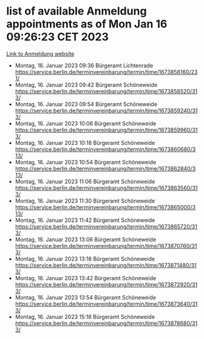 # list of available Anmeldung appointments as of Mon Jan 16 09:26:23 CET 2023
[Link to Anmeldung website](https://service.berlin.de/terminvereinbarung/termin/tag.php?termin=0&anliegen[]=120686&dienstleisterlist=122210,122217,327316,122219,327312,122227,327314,122231,327346,122243,327348,122252,329742,122260,329745,122262,329748,122254,329751,122271,327278,122273,327274,122277,327276,330436,122280,327294,122282,327290,122284,327292,327539,122291,327270,122285,327266,122286,327264,122296,327268,150230,329760,122301,327282,122297,327286,122294,327284,122312,329763,122314,329775,122304,327330,122311,327334,122309,327332,122281,327352,122279,329772,122276,327324,122274,327326,122267,329766,122246,327318,122251,327320,122257,327322,122208,327298,122226,327300,121362,121364&herkunft=http%3A%2F%2Fservice.berlin.de%2Fdienstleistung%2F120686%2F)
- Montag, 16. Januar 2023 09:36 Bürgeramt Lichtenrade https://service.berlin.de/terminvereinbarung/termin/time/1673858160/231/
- Montag, 16. Januar 2023 09:42 Bürgeramt Schöneweide https://service.berlin.de/terminvereinbarung/termin/time/1673858520/313/
- Montag, 16. Januar 2023 09:54 Bürgeramt Schöneweide https://service.berlin.de/terminvereinbarung/termin/time/1673859240/313/
- Montag, 16. Januar 2023 10:06 Bürgeramt Schöneweide https://service.berlin.de/terminvereinbarung/termin/time/1673859960/313/
- Montag, 16. Januar 2023 10:18 Bürgeramt Schöneweide https://service.berlin.de/terminvereinbarung/termin/time/1673860680/313/
- Montag, 16. Januar 2023 10:54 Bürgeramt Schöneweide https://service.berlin.de/terminvereinbarung/termin/time/1673862840/313/
- Montag, 16. Januar 2023 11:06 Bürgeramt Schöneweide https://service.berlin.de/terminvereinbarung/termin/time/1673863560/313/
- Montag, 16. Januar 2023 11:30 Bürgeramt Schöneweide https://service.berlin.de/terminvereinbarung/termin/time/1673865000/313/
- Montag, 16. Januar 2023 11:42 Bürgeramt Schöneweide https://service.berlin.de/terminvereinbarung/termin/time/1673865720/313/
- Montag, 16. Januar 2023 13:06 Bürgeramt Schöneweide https://service.berlin.de/terminvereinbarung/termin/time/1673870760/313/
- Montag, 16. Januar 2023 13:18 Bürgeramt Schöneweide https://service.berlin.de/terminvereinbarung/termin/time/1673871480/313/
- Montag, 16. Januar 2023 13:42 Bürgeramt Schöneweide https://service.berlin.de/terminvereinbarung/termin/time/1673872920/313/
- Montag, 16. Januar 2023 13:54 Bürgeramt Schöneweide https://service.berlin.de/terminvereinbarung/termin/time/1673873640/313/
- Montag, 16. Januar 2023 15:18 Bürgeramt Schöneweide https://service.berlin.de/terminvereinbarung/termin/time/1673878680/313/
